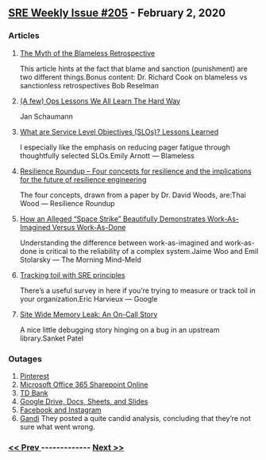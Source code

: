 ## [SRE Weekly Issue #205](https://sreweekly.com/sre-weekly-issue-205/) - February 2, 2020
### Articles

1. [The Myth of the Blameless Retrospective](https://dzone.com/articles/the-myth-of-the-blameless-retrospective)

    This article hints at the fact that blame and sanction (punishment) are two different things.Bonus content: Dr. Richard Cook on blameless vs sanctionless retrospectives Bob Reselman
1. [(A few) Ops Lessons We All Learn The Hard Way](https://www.netmeister.org/blog/ops-lessons.html)

    Jan Schaumann
1. [What are Service Level Objectives (SLOs)? Lessons Learned](https://www.blameless.com/service-level-objectives-slos-lessons-learned/)

    I especially like the emphasis on reducing pager fatigue through thoughtfully selected SLOs.Emily Arnott — Blameless
1. [Resilience Roundup – Four concepts for resilience and the implications for the future of resilience engineering](https://resilienceroundup.com/issues/65/)

    The four concepts, drawn from a paper by Dr. David Woods, are:Thai Wood — Resilience Roundup
1. [How an Alleged “Space Strike” Beautifully Demonstrates Work-As-Imagined Versus Work-As-Done](http://morningmindmeld.com/issues/how-an-alleged-space-strike-beautifully-demonstrates-work-as-imagined-versus-work-as-done-213024)

    Understanding the difference between work-as-imagined and work-as-done is critical to the reliability of a complex system.Jaime Woo and Emil Stolarsky — The Morning Mind-Meld
1. [Tracking toil with SRE principles](https://cloud.google.com/blog/products/management-tools/identifying-and-tracking-toil-using-sre-principles/)

    There’s a useful survey in here if you’re trying to measure or track toil in your organization.Eric Harvieux — Google
1. [Site Wide Memory Leak: An On-Call Story](https://superuser.blog/site-wide-memory-leak-on-call-story/)

    A nice little debugging story hinging on a bug in an upstream library.Sanket Patel
### Outages

1. [Pinterest](https://digistatement.com/pinterest-down-not-working-users-unable-to-load-boards/)
1. [Microsoft Office 365 Sharepoint Online](https://digistatement.com/is-office-365-sharepoint-down-users-having-issues-with-loading-sharepoint-sites/)
1. [TD Bank](https://digistatement.com/td-bank-website-app-down-not-working-for-many-users/)
1. [Google Drive, Docs, Sheets, and Slides](https://www.google.com/appsstatus#hl=en&v=status)
1. [Facebook and Instagram](https://www.rt.com/news/479632-instagram-down-globally-again/)
1. [Gandi](https://news.gandi.net/en/2020/01/postmortem-of-the-failure-of-one-hosting-storage-unit-at-lu-bi1-on-january-8-2020/)
    They posted a quite candid analysis, concluding that they’re not sure what went wrong.

### [ << Prev ](sreweekly-204.md) ------------- [ Next >> ](sreweekly-206.md)